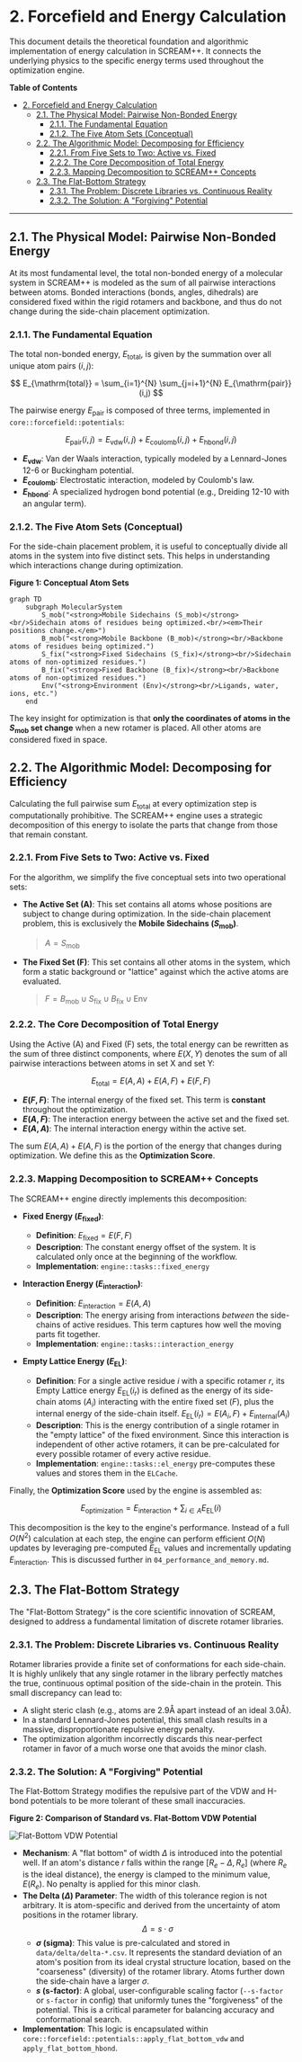# 2. Forcefield and Energy Calculation

This document details the theoretical foundation and algorithmic implementation of energy calculation in SCREAM++. It connects the underlying physics to the specific energy terms used throughout the optimization engine.

**Table of Contents**

- [2. Forcefield and Energy Calculation](#2-forcefield-and-energy-calculation)
  - [2.1. The Physical Model: Pairwise Non-Bonded Energy](#21-the-physical-model-pairwise-non-bonded-energy)
    - [2.1.1. The Fundamental Equation](#211-the-fundamental-equation)
    - [2.1.2. The Five Atom Sets (Conceptual)](#212-the-five-atom-sets-conceptual)
  - [2.2. The Algorithmic Model: Decomposing for Efficiency](#22-the-algorithmic-model-decomposing-for-efficiency)
    - [2.2.1. From Five Sets to Two: Active vs. Fixed](#221-from-five-sets-to-two-active-vs-fixed)
    - [2.2.2. The Core Decomposition of Total Energy](#222-the-core-decomposition-of-total-energy)
    - [2.2.3. Mapping Decomposition to SCREAM++ Concepts](#223-mapping-decomposition-to-scream-concepts)
  - [2.3. The Flat-Bottom Strategy](#23-the-flat-bottom-strategy)
    - [2.3.1. The Problem: Discrete Libraries vs. Continuous Reality](#231-the-problem-discrete-libraries-vs-continuous-reality)
    - [2.3.2. The Solution: A "Forgiving" Potential](#232-the-solution-a-forgiving-potential)

---

## 2.1. The Physical Model: Pairwise Non-Bonded Energy

At its most fundamental level, the total non-bonded energy of a molecular system in SCREAM++ is modeled as the sum of all pairwise interactions between atoms. Bonded interactions (bonds, angles, dihedrals) are considered fixed within the rigid rotamers and backbone, and thus do not change during the side-chain placement optimization.

### 2.1.1. The Fundamental Equation

The total non-bonded energy, $E_{\text{total}}$, is given by the summation over all unique atom pairs $(i, j)$:

$$
E_{\mathrm{total}} = \sum_{i=1}^{N} \sum_{j=i+1}^{N} E_{\mathrm{pair}}(i,j)
$$

The pairwise energy $E_{\text{pair}}$ is composed of three terms, implemented in `core::forcefield::potentials`:

$$
E_{\text{pair}}(i, j) = E_{\text{vdw}}(i, j) + E_{\text{coulomb}}(i, j) + E_{\text{hbond}}(i, j)
$$

- **$E_{\text{vdw}}$**: Van der Waals interaction, typically modeled by a Lennard-Jones 12-6 or Buckingham potential.
- **$E_{\text{coulomb}}$**: Electrostatic interaction, modeled by Coulomb's law.
- **$E_{\text{hbond}}$**: A specialized hydrogen bond potential (e.g., Dreiding 12-10 with an angular term).

### 2.1.2. The Five Atom Sets (Conceptual)

For the side-chain placement problem, it is useful to conceptually divide all atoms in the system into five distinct sets. This helps in understanding which interactions change during optimization.

**Figure 1: Conceptual Atom Sets**

```mermaid
graph TD
    subgraph MolecularSystem
        S_mob("<strong>Mobile Sidechains (S_mob)</strong><br/>Sidechain atoms of residues being optimized.<br/><em>Their positions change.</em>")
        B_mob("<strong>Mobile Backbone (B_mob)</strong><br/>Backbone atoms of residues being optimized.")
        S_fix("<strong>Fixed Sidechains (S_fix)</strong><br/>Sidechain atoms of non-optimized residues.")
        B_fix("<strong>Fixed Backbone (B_fix)</strong><br/>Backbone atoms of non-optimized residues.")
        Env("<strong>Environment (Env)</strong><br/>Ligands, water, ions, etc.")
    end
```

The key insight for optimization is that **only the coordinates of atoms in the $S_{\text{mob}}$ set change** when a new rotamer is placed. All other atoms are considered fixed in space.

## 2.2. The Algorithmic Model: Decomposing for Efficiency

Calculating the full pairwise sum $E_{\text{total}}$ at every optimization step is computationally prohibitive. The SCREAM++ engine uses a strategic decomposition of this energy to isolate the parts that change from those that remain constant.

### 2.2.1. From Five Sets to Two: Active vs. Fixed

For the algorithm, we simplify the five conceptual sets into two operational sets:

- **The Active Set (A)**: This set contains all atoms whose positions are subject to change during optimization. In the side-chain placement problem, this is exclusively the **Mobile Sidechains ($S_{\text{mob}}$)**.
  > $A = S_{\text{mob}}$
- **The Fixed Set (F)**: This set contains all other atoms in the system, which form a static background or "lattice" against which the active atoms are evaluated.
  > $F = B_{\text{mob}} \cup S_{\text{fix}} \cup B_{\text{fix}} \cup \text{Env}$

### 2.2.2. The Core Decomposition of Total Energy

Using the Active (A) and Fixed (F) sets, the total energy can be rewritten as the sum of three distinct components, where $E(X, Y)$ denotes the sum of all pairwise interactions between atoms in set X and set Y:

$$
E_{\text{total}} = E(A, A) + E(A, F) + E(F, F)
$$

- **$E(F, F)$**: The internal energy of the fixed set. This term is **constant** throughout the optimization.
- **$E(A, F)$**: The interaction energy between the active set and the fixed set.
- **$E(A, A)$**: The internal interaction energy within the active set.

The sum $E(A, A) + E(A, F)$ is the portion of the energy that changes during optimization. We define this as the **Optimization Score**.

### 2.2.3. Mapping Decomposition to SCREAM++ Concepts

The SCREAM++ engine directly implements this decomposition:

- **Fixed Energy ($E_{\text{fixed}}$)**:

  - **Definition**: $E_{\text{fixed}} = E(F, F)$
  - **Description**: The constant energy offset of the system. It is calculated only once at the beginning of the workflow.
  - **Implementation**: `engine::tasks::fixed_energy`

- **Interaction Energy ($E_{\text{interaction}}$)**:

  - **Definition**: $E_{\text{interaction}} = E(A, A)$
  - **Description**: The energy arising from interactions _between_ the side-chains of active residues. This term captures how well the moving parts fit together.
  - **Implementation**: `engine::tasks::interaction_energy`

- **Empty Lattice Energy ($E_{\text{EL}}$)**:
  - **Definition**: For a single active residue $i$ with a specific rotamer $r$, its Empty Lattice energy $E_{\text{EL}}(i_r)$ is defined as the energy of its side-chain atoms ($A_i$) interacting with the entire fixed set ($F$), plus the internal energy of the side-chain itself. $E_{\text{EL}}(i_r) = E(A_i, F) + E_{\text{internal}}(A_i)$
  - **Description**: This is the energy contribution of a single rotamer in the "empty lattice" of the fixed environment. Since this interaction is independent of other active rotamers, it can be pre-calculated for every possible rotamer of every active residue.
  - **Implementation**: `engine::tasks::el_energy` pre-computes these values and stores them in the `ELCache`.

Finally, the **Optimization Score** used by the engine is assembled as:

$$
E_{\text{optimization}} = E_{\text{interaction}} + \sum_{i \in A} E_{\text{EL}}(i)
$$

This decomposition is the key to the engine's performance. Instead of a full $O(N^2)$ calculation at each step, the engine can perform efficient $O(N)$ updates by leveraging pre-computed $E_{\text{EL}}$ values and incrementally updating $E_{\text{interaction}}$. This is discussed further in `04_performance_and_memory.md`.

## 2.3. The Flat-Bottom Strategy

The "Flat-Bottom Strategy" is the core scientific innovation of SCREAM, designed to address a fundamental limitation of discrete rotamer libraries.

### 2.3.1. The Problem: Discrete Libraries vs. Continuous Reality

Rotamer libraries provide a finite set of conformations for each side-chain. It is highly unlikely that any single rotamer in the library perfectly matches the true, continuous optimal position of the side-chain in the protein. This small discrepancy can lead to:

- A slight steric clash (e.g., atoms are 2.9Å apart instead of an ideal 3.0Å).
- In a standard Lennard-Jones potential, this small clash results in a massive, disproportionate repulsive energy penalty.
- The optimization algorithm incorrectly discards this near-perfect rotamer in favor of a much worse one that avoids the minor clash.

### 2.3.2. The Solution: A "Forgiving" Potential

The Flat-Bottom Strategy modifies the repulsive part of the VDW and H-bond potentials to be more tolerant of these small inaccuracies.

**Figure 2: Comparison of Standard vs. Flat-Bottom VDW Potential**

![Flat-Bottom VDW Potential](./images/flat_bottom_vdw.svg)

- **Mechanism**: A "flat bottom" of width $\Delta$ is introduced into the potential well. If an atom's distance $r$ falls within the range $[R_e - \Delta, R_e]$ (where $R_e$ is the ideal distance), the energy is clamped to the minimum value, $E(R_e)$. No penalty is applied for this minor clash.
- **The Delta ($\Delta$) Parameter**: The width of this tolerance region is not arbitrary. It is atom-specific and derived from the uncertainty of atom positions in the rotamer library.
  $$
  \Delta = s \cdot \sigma
  $$
  - **$\sigma$ (sigma)**: This value is pre-calculated and stored in `data/delta/delta-*.csv`. It represents the standard deviation of an atom's position from its ideal crystal structure location, based on the "coarseness" (diversity) of the rotamer library. Atoms further down the side-chain have a larger $\sigma$.
  - **$s$ (s-factor)**: A global, user-configurable scaling factor (`--s-factor` or `s-factor` in config) that uniformly tunes the "forgiveness" of the potential. This is a critical parameter for balancing accuracy and conformational search.
- **Implementation**: This logic is encapsulated within `core::forcefield::potentials::apply_flat_bottom_vdw` and `apply_flat_bottom_hbond`.
